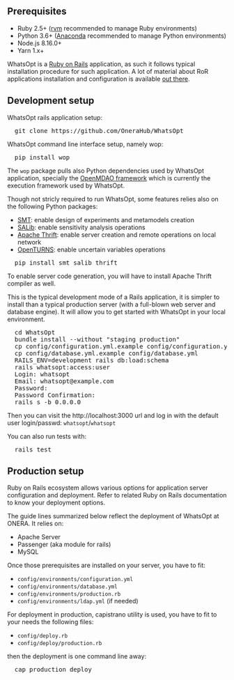 ## Prerequisites

* Ruby 2.5+ ([rvm](https://rvm.io/) recommended to manage Ruby environments)
* Python 3.6+ ([Anaconda](https://www.anaconda.com/distribution/) recommended to manage Python environments)
* Node.js 8.16.0+
* Yarn 1.x+

WhatsOpt is a [Ruby on Rails](https://rubyonrails.org/) application, as such it follows typical installation procedure for such application. 
A lot of material about RoR applications installation and configuration is available [out there](https://www.google.com/search?q=ruby+on+rails+application+installation).

## Development setup

WhatsOpt rails application setup:
<pre>
  git clone https://github.com/OneraHub/WhatsOpt
</pre>
WhatsOpt command line interface setup, namely wop:
<pre>
  pip install wop
</pre>
The <code>wop</code> package pulls also Python dependencies used by WhatsOpt application, specially the [OpenMDAO framework](https://openmdao.org) which is currently the execution framework used by WhatsOpt. 

Though not stricly required to run WhatsOpt, some features relies also on the following Python packages:

* [SMT](https://smt.readthedocs.io/): enable design of experiments and metamodels creation
* [SALib](https://salib.readthedocs.io/): enable sensitivity analysis operations
* [Apache Thrift](https://thrift.apache.org/): enable server creation and remote operations on local network
* [OpenTURNS](https://openturns.org): enable uncertain variables operations 

<pre>
  pip install smt salib thrift
</pre>
To enable server code generation, you will have to install Apache Thrift compiler as well.

This is the typical development mode of a Rails application, it is simpler to install than a typical production server (with a full-blown web server and database engine). It will allow you to get started with WhatsOpt in your local environment.    

<pre>
  cd WhatsOpt
  bundle install --without "staging production"
  cp config/configuration.yml.example config/configuration.yml
  cp config/database.yml.example config/database.yml
  RAILS_ENV=development rails db:load:schema
  rails whatsopt:access:user
  Login: whatsopt 
  Email: whatsopt@example.com
  Password: <password with at least 1 uppercase, 1 digit, 1 symbol>
  Password Confirmation: <same as above>
  rails s -b 0.0.0.0
</pre>

Then you can visit the http://localhost:3000 url and log in with the default user login/passwd: <code>whatsopt</code>/<code>whatsopt</code>

You can also run tests with:

<pre>
  rails test
</pre>

## Production setup
Ruby on Rails ecosystem allows various options for application server configuration and deployment. Refer to related Ruby on Rails documentation to know your deployment options.

The guide lines summarized below reflect the deployment of WhatsOpt at ONERA. It relies on:

* Apache Server
* Passenger (aka module for rails)
* MySQL

Once those prerequisites are installed on your server, you have to fit:

* <code>config/environments/configuration.yml</code>
* <code>config/environments/database.yml</code>
* <code>config/environments/production.rb</code>
* <code>config/environments/ldap.yml</code> (if needed) 

For deployment in production, capistrano utility is used, you have to fit to your needs the following files:

* <code>config/deploy.rb</code>
* <code>config/deploy/production.rb</code>

then the deployment is one command line away:
<pre>
  cap production deploy
</pre>


